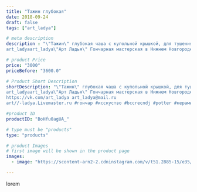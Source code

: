 ```yaml
---
title: "Тажин глубокая"
date: 2018-09-24
draft: false
tags: ["art_ladya"]

# meta description
description : "\"Тажин\" глубокая чаша с купольной крышкой, для тушения пищи в печи.
art_ladyaart_ladya\"Арт Ладья\" Гончарная мастерская в Нижнем Новгороде. Изготовление кера"

# product Price
price: "3000"
priceBefore: "3600.0"

# Product Short Description
shortDescription: "\"Тажин\" глубокая чаша с купольной крышкой, для тушения пищи в печи.
art_ladyaart_ladya\"Арт Ладья\" Гончарная мастерская в Нижнем Новгороде. Изготовление керамики и мастер//-классы по обучению. 
https://vk.com/art_ladya art_ladya@mail.ru 
art//-ladya.Livemaster.ru #гончар #исскуство #bccrecndj #potter #керамикадляинтерьера #керамикаручнаяработа #мараканскаякухня #керамиканазаказ #handmade #посудаизглины #керамика #кухня #эксклюзивнаякерамика #painter #dishes #decor #ceramicar #pot #claygoods #restaurant #earthenware #ceramic #design #cornice #ceramicart #decanter #тажин #clay #горшок #авторскаякерамика"

#product ID
productID: "BoHfu0agUA_"

# type must be "products"
type: "products"

# product Images
# first image will be shown in the product page
images:
  - image: "https://scontent-arn2-2.cdninstagram.com/v/t51.2885-15/e35/41743652_269569313562305_1070080453946977766_n.jpg?tp=1&_nc_ht=scontent-arn2-2.cdninstagram.com&_nc_cat=105&_nc_ohc=rlIOY4yI1aMAX8F54k6&ccb=7-4&oh=59fd817bc4a53e2098c5525408923bfd&oe=6083BD14&_nc_sid=86f79a&ig_cache_key=MTg3NTYwNzMyNjY0MDEyODA2Mw%3D%3D.2-ccb7-4"

---
```

lorem
